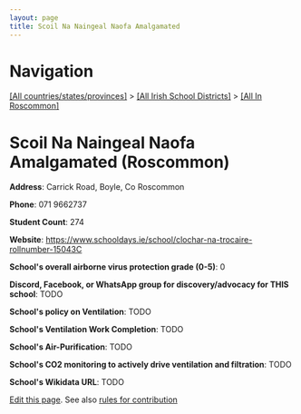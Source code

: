 ```yaml
---
layout: page
title: Scoil Na Naingeal Naofa Amalgamated
---
```

# Navigation

[[All countries/states/provinces]](../../..) > [[All Irish School Districts]](../..) > [[All In Roscommon]](..)

# Scoil Na Naingeal Naofa Amalgamated (Roscommon)

**Address**: Carrick Road, Boyle, Co Roscommon

**Phone**: 071 9662737

**Student Count**: 274

**Website**: <https://www.schooldays.ie/school/clochar-na-trocaire-rollnumber-15043C>

**School's overall airborne virus protection grade (0-5)**: 0

**Discord, Facebook, or WhatsApp group for discovery/advocacy for THIS school**: TODO

**School's policy on Ventilation**: TODO

**School's Ventilation Work Completion**: TODO

**School's Air-Purification**: TODO

**School's CO2 monitoring to actively drive ventilation and filtration**: TODO

**School's Wikidata URL**: TODO


[Edit this page](https://github.com/ventilate-schools/Ireland/edit/main/./Roscommon/Scoil_Na_Naingeal_Naofa_Amalgamated.md). See also [rules for contribution](../../../contribution-rules/)